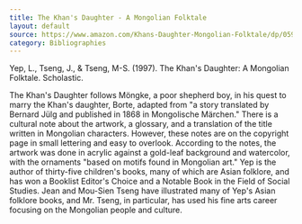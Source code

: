 ```yaml
---
title: The Khan's Daughter - A Mongolian Folktale
layout: default
source: https://www.amazon.com/Khans-Daughter-Mongolian-Folktale/dp/0590483897/ref=sr_1_1?dchild=1&keywords=The+Khan%27s+Daughter%3A+A+Mongolian+Folktale&qid=1619453596&s=books&sr=1-1
category: Bibliographies
---
```

Yep, L., Tseng, J., & Tseng, M-S. (1997). The Khan's Daughter: A Mongolian Folktale. Scholastic.

The Khan's Daughter follows Möngke, a poor shepherd boy, in his quest to marry the Khan's daughter, Borte, adapted from "a story translated by Bernard Jülg and published in 1868 in Mongolische Märchen." There is a cultural note about the artwork, a glossary, and a translation of the title written in Mongolian characters. However, these notes are on the copyright page in small lettering and easy to overlook. According to the notes, the artwork was done in acrylic against a gold-leaf background and watercolor, with the ornaments "based on motifs found in Mongolian art." Yep is the author of thirty-five children's books, many of which are Asian folklore, and has won a Booklist Editor's Choice and a Notable Book in the Field of Social Studies. Jean and Mou-Sien Tseng have illustrated many of Yep's Asian folklore books, and Mr. Tseng, in particular, has used his fine arts career focusing on the Mongolian people and culture.
